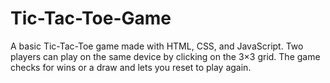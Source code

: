 # Tic-Tac-Toe-Game
A basic Tic-Tac-Toe game made with HTML, CSS, and JavaScript. Two players can play on the same device by clicking on the 3×3 grid. The game checks for wins or a draw and lets you reset to play again.
